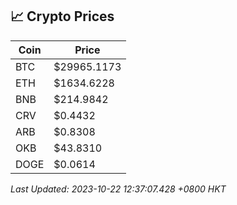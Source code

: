 ## 📈 Crypto Prices

| Coin | Price |
| ---- | ----- |
| BTC | $29965.1173 |
| ETH | $1634.6228 |
| BNB | $214.9842 |
| CRV | $0.4432 |
| ARB | $0.8308 |
| OKB | $43.8310 |
| DOGE | $0.0614 |

_Last Updated: 2023-10-22 12:37:07.428 +0800 HKT_